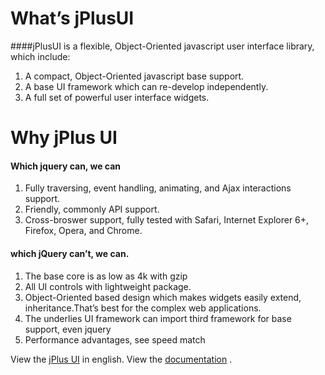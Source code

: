 # What’s jPlusUI
####jPlusUI is a flexible, Object-Oriented javascript user interface library, which include:
1. A compact, Object-Oriented javascript base support.
2. A base UI framework which can re-develop independently.
3. A full set of powerful user interface widgets.

# Why jPlus UI

#### Which jquery can, we can
1. Fully traversing, event handling, animating, and Ajax interactions support.
2. Friendly, commonly API support.
3. Cross-broswer support, fully tested with  Safari, Internet Explorer 6+, Firefox, Opera, and Chrome.


#### which jQuery can’t, we can.
1. The base core is as low as 4k with gzip
2. All UI controls with lightweight package.
3. Object-Oriented based design which makes widgets easily extend, inheritance.That’s best for the complex web applications.
4. The underlies UI framework can import third framework for base support, even jquery
5. Performance advantages, see speed match

View the [jPlus UI](http://jplusui.github.com/jplusui-en/)  in english.
View the [documentation](http://jplusui.github.com/jplusui-en/resources/cookbooks/jplusui-core-api/index.html) .




